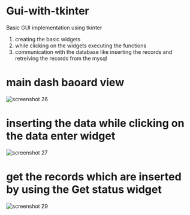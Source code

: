 # Gui-with-tkinter
Basic GUI implementation using tkinter  
1. creating the basic widgets
2. while clicking on the widgets executing the functions 
3. communication with the database like inserting the records and retreiving the records from the mysql
# main dash baoard view
![screenshot 26](https://user-images.githubusercontent.com/24164028/43304115-6388b566-9190-11e8-8342-682c7a4322b1.png)
# inserting the data  while clicking on the data enter widget
![screenshot 27](https://user-images.githubusercontent.com/24164028/43304317-3ea93620-9191-11e8-8625-57f5f7e08b89.png)
# get the records which are inserted by using the Get status widget
![screenshot 29](https://user-images.githubusercontent.com/24164028/43304395-99ec865e-9191-11e8-8143-4d0a6a2519f2.png)

